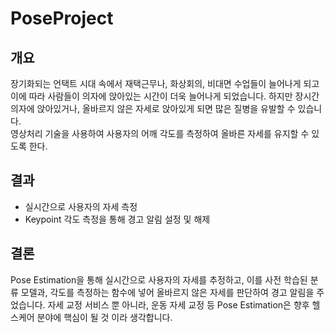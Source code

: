 # PoseProject
## 개요
장기화되는 언택트 시대 속에서 재택근무나, 화상회의, 비대면 수업들이 늘어나게 되고 이에 따라 사람들이 의자에 앉아있는 시간이 더욱 늘어나게 되었습니다. 하지만 장시간 의자에 앉아있거나, 올바르지 않은 자세로 앉아있게 되면 많은 질병을 유발할 수 있습니다.   
영상처리 기술을 사용하여 사용자의 어깨 각도를 측정하여 올바른 자세를 유지할 수 있도록 한다.

## 결과
- 실시간으로 사용자의 자세 측정
- Keypoint 각도 측정을 통해 경고 알림 설정 및 해제  

## 결론
Pose Estimation을 통해 실시간으로 사용자의 자세를 추정하고, 이를 사전 학습된 분류 모델과, 각도를 측정하는 함수에 넣어 올바르지 않은 자세를 판단하여 경고 알림을 주었습니다. 자세 교정 서비스 뿐 아니라, 운동 자세 교정 등 Pose Estimation은 향후 헬스케어 분야에 핵심이 될 것 이라 생각합니다. 

